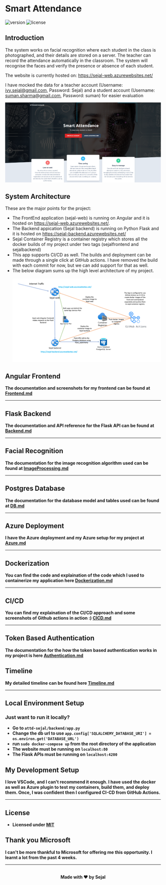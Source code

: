 # Smart Attendance
![version](https://img.shields.io/badge/version-1.1.0-blue.svg) 
![license](https://img.shields.io/badge/license-MIT-blue.svg) 

## Introduction
 
The system works on facial recognition where each student in the class is photographed, and their details are stored on a server. The
teacher can record the attendance automatically in the classroom. The system will recognise the faces and verify the presence or
absence of each student. 

The website is currently hosted on: https://sejal-web.azurewebsites.net/ 

I have mocked the data for a teacher account (Username: ivy.sejal@gmail.com, Password: Sejal) and a student account (Username: suman.sharma@gmail.com, Password: suman) for easier evaluation

![alt text](images/landing.png "Attendance Manager")

## System Architecture

These are the major points for the project:
- The FrontEnd application (sejal-web) is running on Angular and it is hosted on https://sejal-web.azurewebsites.net/.
- The Backend appication (Sejal backend) is running on Python Flask and it is hosted on https://sejal-backend.azurewebsites.net/
- Sejal Container Registry is a container registry which stores all the docker builds of my project under two tags (sejalfrontend and sejalbackend)
- This app supports CI/CD as well. The builds and deployment can be made through a single click at GitHub actions. I have removed the build with each commit for now, but we can add support for that as well.
- The below diagram sums up the high level architecture of my project. <br /><br />
![](images/system_design.png "System Design")

## Angular Frontend

<b>The documentation and screenshots for my frontend can be found at [Frontend.md](Frontend.md)<b>

<hr />

## Flask Backend

<b>The documentation and API reference for the Flask API can be found at [Backend.md](Backend.md)<b>

<hr />

## Facial Recognition
<b>The documentation for the image recognition algorithm used can be found at [ImageProcessing.md](ImageProcessing.md)<b>

<hr/>

## Postgres Database
<b>The documentation for the database model and tables used can be found at [DB.md](DB.md)<b>

<hr />

## Azure Deployment
<b>I have the Azure deployment and my Azure setup for my project at [Azure.md](Azure.md)<b>
<hr />

## Dockerization

<b>You can find the code and explaination of the code which I used to containerize my application here [Dockerization.md](Dockerization.md)<b>
<hr />

## CI/CD
<b>You can find my explaination of the CI/CD approach and some screenshots of Github actions in action :) [CICD.md](CICD.md)<b>
<hr />

## Token Based Authentication
<b>The documentation for the how the token based authentication works in my project is here [Authentication.md](Authentication.md)<b>

## Timeline

<b>My detailed timeline can be found here [Timeline.md](Timeline.md)<b>
<hr />

## Local Environment Setup

### Just want to run it locally?
- Go to `attd-sejal/backend/app.py`
- Change the db url to use `app.config['SQLALCHEMY_DATABASE_URI'] = os.environ.get('DATABASE_URL')`
- run `sudo docker-compose up` from the root directory of the application
- The website must be running on `localhost:80`
- The Flask APIs must be running on `localhost:4200`

## My Development Setup

I love VSCode, and I can't recommend it enough. I have used the docker as well as Azure plugin to test my containers, build them, and deploy them. Once, I was confident then I configured CI-CD from GitHub Actions.

<hr />

## License
- Licensed under [MIT](https://github.com/octajune/att-sejal/blob/main/LICENSE)

## Thank you Microsoft
I can't be more thankful to Microsoft for offering me this opportunity. I learnt a lot from the past 4 weeks.

<hr /><br />
<center>Made with ❤️ by Sejal</center>
